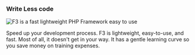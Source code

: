 ### Write Less code

![F3 is a fast lightweight PHP Framework easy to use](gui/img/code.png)

Speed up your development process. F3 is lightweight, easy-to-use, and fast. Most of all, it doesn't get in your way. It has a gentle learning curve so you save money on training expenses.